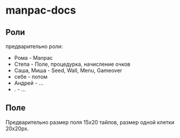 # manpac-docs

## Роли

предварительно роли:
* Рома - Manpac
* Степа - Поле, процедурка, начисление очков
* Саша, Миша - Seed, Wall, Menu, Gameover
* себе - потом
* Андрей - ...
* . - ...

## Поле
Предварительно размер поля 15х20 тайлов, размер одной клетки 20x20px.
